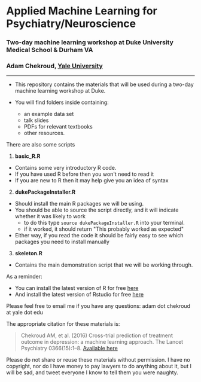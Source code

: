 # Applied Machine Learning for Psychiatry/Neuroscience
### Two-day machine learning workshop at Duke University Medical School & Durham VA
### Adam Chekroud, [Yale University](http://mccarthylab.yale.edu)

----------------------------------------


- This repository contains the materials that will be used during a two-day machine learning workshop at Duke.

- You will find folders inside containing:
  - an example data set
  - talk slides
  - PDFs for relevant textbooks
  - other resources.

There are also some scripts

1. **basic_R.R**
  - Contains some very introductory R code.
  - If you have used R before then you won't need to read it
  - If you are new to R then it may help give you an idea of syntax
2. **dukePackageInstaller.R**
  - Should install the main R packages we will be using.
  - You should be able to source the script directly, and it will indicate whether it was likely to work
    - to do this type `source dukePackageInstaller.R` into your terminal. 
    - if it worked, it should return "This probably worked as expected"
  - Either way, if you read the code it should be fairly easy to see which packages you need to install manually
3. **skeleton.R**
  - Contains the main demonstration script that we will be working through.
  
  
As a reminder:

- You can install the latest version of R for free [here](http://cran.revolutionanalytics.com/)
- And install the latest version of Rstudio for free [here](https://www.rstudio.com/products/rstudio/#Desktop)


Please feel free to email me if you have any questions: adam dot chekroud at yale dot edu

The appropriate citation for these materials is: 

> Chekroud AM, et al. (2016) Cross-trial prediction of treatment outcome in depression: a machine learning approach. The Lancet Psychiatry 0366(15):1–8.  [Available here](dx.doi.org/10.1016/S2215-0366(15)00471-X)

Please do not share or reuse these materials without permission.
I have no copyright, nor do I have money to pay lawyers to do anything about it,
but I will be sad, and tweet everyone I know to tell them you were naughty.
    
